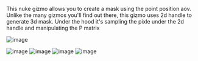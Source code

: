 This nuke gizmo allows you to create a mask using the point position aov.
Unlike the many gizmos you'll find out there, this gizmo uses 2d handle to generate 3d mask. Under the hood it's sampling the pixle under the 2d handle and manipulating the P matrix  

![image](https://github.com/M01001010/NukeMask3D/assets/53808048/307ffd6d-1cb5-4433-b2df-d46b1aa15f8e)

![image](https://github.com/M01001010/NukeMask3D/assets/53808048/a49e38cc-f154-4ffd-9a1b-9f98af10b5ef)
![image](https://github.com/M01001010/NukeMask3D/assets/53808048/1c5e9ac7-2a1d-4e60-ae23-fe7c136efeaf)
![image](https://github.com/M01001010/NukeMask3D/assets/53808048/e2b34d21-7a1c-4fec-bd1d-ee356a3b0d85)
![image](https://github.com/M01001010/NukeMask3D/assets/53808048/dbb1dc92-2218-40c1-a900-b42bcaa85b8c)
